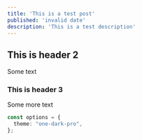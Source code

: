 ```yaml
---
title: 'This is a test post'
published: 'invalid date'
description: 'This is a test description'
---
```


## This is header 2

Some text

### This is header 3

Some more text

```ts
const options = {
  theme: "one-dark-pro",
};
```